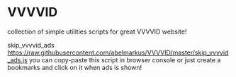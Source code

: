 # VVVVID
collection of simple utilities scripts for great VVVVID website!

skip_vvvvid_ads https://raw.githubusercontent.com/abelmarkus/VVVVID/master/skip_vvvvid_ads.js
you can copy-paste this script in browser console or just create a bookmarks and click on it when ads is shown!
